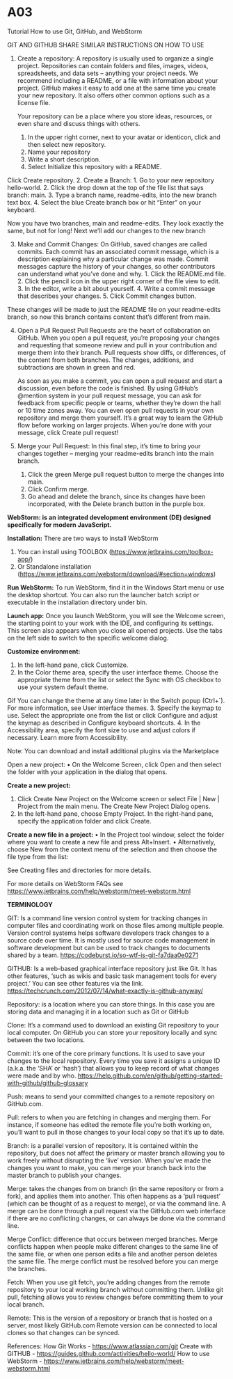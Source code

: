 # A03
Tutorial How to use Git, GitHub, and WebStorm

GIT AND GITHUB SHARE SIMILAR INSTRUCTIONS ON HOW TO USE

1.	Create a repository:
    A repository is usually used to organize a single project. Repositories can contain folders and files, images, videos, spreadsheets, and data sets – anything your project
    needs. We recommend including a README, or a file with information about your project. GitHub makes it easy to add one at the same time you create your new repository. It 
    also offers other common options such as a license file.
    
    Your repository can be a place where you store ideas, resources, or even share and discuss things with others.
    1.	In the upper right corner, next to your avatar or identicon, click and then select new repository.
    2.	Name your repository
    3.	Write a short description.
    4.	Select Initialize this repository with a README.
 
Click Create repository.
2.	Create a Branch:
    1.	Go to your new repository hello-world.
    2.	Click the drop down at the top of the file list that says branch: main.
    3.	Type a branch name, readme-edits, into the new branch text box.
    4.	Select the blue Create branch box or hit “Enter” on your keyboard.
 
Now you have two branches, main and readme-edits. They look exactly the same, but not for long! Next we’ll add our changes to the new branch

3.	Make and Commit Changes:
    On GitHub, saved changes are called commits. Each commit has an associated commit message, which is a description explaining why a particular change was made. Commit
    messages capture the history of your changes, so other contributors can understand what you’ve done and why.
        1.	Click the README.md file.
        2.	Click the  pencil icon in the upper right corner of the file view to edit.
        3.	In the editor, write a bit about yourself.
        4.	Write a commit message that describes your changes.
        5.	Click Commit changes button.
 
These changes will be made to just the README file on your readme-edits branch, so now this branch contains content that’s different from main.

4.	Open a Pull Request
    Pull Requests are the heart of collaboration on GitHub. When you open a pull request, you’re proposing your changes and requesting that someone review and pull in your
    contribution and merge them into their branch. Pull requests show diffs, or differences, of the content from both branches. The changes, additions, and subtractions are
    shown in green and red.
    
    As soon as you make a commit, you can open a pull request and start a discussion, even before the code is finished.
    By using GitHub’s @mention system in your pull request message, you can ask for feedback from specific people or teams, whether they’re down the hall or 10 time zones away.
    You can even open pull requests in your own repository and merge them yourself. It’s a great way to learn the GitHub flow before working on larger projects.
    When you’re done with your message, click Create pull request!

5.	Merge your Pull Request:
    In this final step, it’s time to bring your changes together – merging your readme-edits branch into the main branch.
    1.	Click the green Merge pull request button to merge the changes into main.
    2.	Click Confirm merge.
    3.	Go ahead and delete the branch, since its changes have been incorporated, with the Delete branch button in the purple box.


**WebStorm: is an integrated development environment (DE) designed specifically for modern JavaScript.**

**Installation:**
There are two ways to install WebStorm
1.	You can install using TOOLBOX (https://www.jetbrains.com/toolbox-app/)
2.	Or Standalone installation (https://www.jetbrains.com/webstorm/download/#section=windows)

**Run WebStorm:**
To run WebStorm, find it in the Windows Start menu or use the desktop shortcut. You can also run the launcher batch script or executable in the installation directory under bin.

**Launch app:**
Once you launch WebStorm, you will see the Welcome screen, the starting point to your work with the IDE, and configuring its settings. This screen also appears when you close all opened projects. Use the tabs on the left side to switch to the specific welcome dialog.

**Customize environment:**
  1.	In the left-hand pane, click Customize.
  2.	In the Color theme area, specify the user interface theme. Choose the appropriate theme from the list or select the Sync with OS checkbox to use your system default theme.

  Gif
  You can change the theme at any time later in the Switch popup (Ctrl+`). For more information, see User interface themes.
    3.	Specify the keymap to use. Select the appropriate one from the list or click Configure and adjust the keymap as described in Configure keyboard shortcuts.
    4.	In the Accessibility area, specify the font size to use and adjust colors if necessary. Learn more from Accessibility.

Note: You can download and install additional plugins via the Marketplace

Open a new project:
  • On the Welcome Screen, click Open and then select the folder with your application in the dialog that opens.

**Create a new project:**
  1.	Click Create New Project on the Welcome screen or select File | New | Project from the main menu. The Create New Project Dialog opens.
  2.	In the left-hand pane, choose Empty Project. In the right-hand pane, specify the application folder and click Create.


**Create a new file in a project:**
  •	In the Project tool window, select the folder where you want to create a new file and press Alt+Insert.
  •	Alternatively, choose New from the context menu of the selection and then choose the file type from the list:
 
See Creating files and directories for more details.

For more details on WebStorm FAQs see https://www.jetbrains.com/help/webstorm/meet-webstorm.html

**TERMINOLOGY**

GIT: Is a command line version control system for tracking changes in computer files and coordinating work on those files among multiple people. Version control systems helps software developers track changes to a source code over time. It is mostly used for source code management in software development but can be used to track changes to documents shared by a team.
https://codeburst.io/so-wtf-is-git-fa7daa0e0271

GITHUB: Is a web-based graphical interface repository just like Git. It has other features, ‘such as wikis and basic task management tools for every project.’ You can see other features via the link.
https://techcrunch.com/2012/07/14/what-exactly-is-github-anyway/

Repository: is a location where you can store things. In this case you are storing data and managing it in a location such as Git or GitHub

Clone: It’s a command used to download an existing Git repository to your local computer. On GitHub you can store your repository locally and sync between the two locations.

Commit: it’s one of the core primary functions. It is used to save your changes to the local repository. Every time you save it assigns a unique ID (a.k.a. the ‘SHA’ or ‘hash’) that allows you to keep record of what changes were made and by who.
https://help.github.com/en/github/getting-started-with-github/github-glossary

Push: means to send your committed changes to a remote repository on GitHub.com.

Pull: refers to when you are fetching in changes and merging them. For instance, if someone has edited the remote file you’re both working on, you’ll want to pull in those changes to your local copy so that it’s up to date.

Branch: is a parallel version of repository. It is contained within the repository, but does not affect the primary or master branch allowing you to work freely without disrupting the ‘live’ version. When you’ve made the changes you want to make, you can merge your branch back into the master branch to publish your changes.

Merge: takes the changes from on branch (in the same repository or from a fork), and applies them into another. This often happens as a ‘pull request’ (which can be thought of as a request to merge), or via the command line. A merge can be done through a pull request via the GitHub.com web interface if there are no conflicting changes, or can always be done via the command line.

Merge Conflict: difference that occurs between merged branches. Merge conflicts happen when people make different changes to the same line of the same file, or when one person edits a file and another person deletes the same file. The merge conflict must be resolved before you can merge the branches.

Fetch: When you use git fetch, you’re adding changes from the remote repository to your local working branch without committing them. Unlike git pull, fetching allows you to review changes before committing them to your local branch.

Remote: This is the version of a repository or branch that is hosted on a server, most likely GitHub.com Remote version can be connected to local clones so that changes can be synced.

References:
How Git Works - https://www.atlassian.com/git
Create with GITHUB - https://guides.github.com/activities/hello-world/
How to use WebStorm - https://www.jetbrains.com/help/webstorm/meet-webstorm.html



